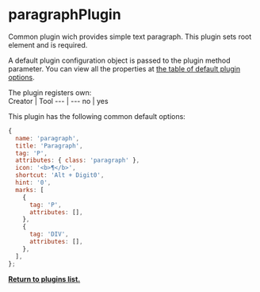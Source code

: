 # paragraphPlugin
Common plugin wich provides simple text paragraph. This plugin sets root element and is required.

A default plugin configuration object is passed to the plugin method parameter. You can view all the properties at [the table of default plugin options](../plugins.md#default-plugin-options).

The plugin registers own:  
Creator | Tool
--- | ---
no | yes

This plugin has the following common default options:
```js
{
  name: 'paragraph',
  title: 'Paragraph',
  tag: 'P',
  attributes: { class: 'paragraph' },
  icon: '<b>¶</b>',
  shortcut: 'Alt + Digit0',
  hint: '0',
  marks: [
    {
      tag: 'P',
      attributes: [],
    },
    {
      tag: 'DIV',
      attributes: [],
    },
  ],
};
```

**[Return to plugins list.](../plugins.md#list-of-standard-plugins)**